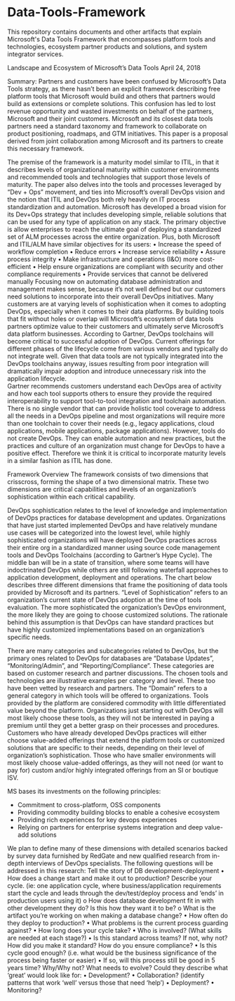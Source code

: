 # Data-Tools-Framework
This repository contains documents and other artifacts that explain Microsoft's Data Tools Framework that encompasses platform tools and technologies, ecosystem partner products and solutions, and system integrator services.


Landscape and Ecosystem of Microsoft’s Data Tools
April 24, 2018

Summary:
Partners and customers have been confused by Microsoft’s Data Tools strategy, as there hasn’t been an explicit framework describing free platform tools that Microsoft would build and others that partners would build as extensions or complete solutions.  This confusion has led to lost revenue opportunity and wasted investments on behalf of the partners, Microsoft and their joint customers.
Microsoft and its closest data tools partners need a standard taxonomy and framework to collaborate on product positioning, roadmaps, and GTM initiatives.  This paper is a proposal derived from joint collaboration among Microsoft and its partners to create this necessary framework.

The premise of the framework is a maturity model similar to ITIL, in that it describes levels of organizational maturity within customer environments and recommended tools and technologies that support those levels of maturity.  The paper also delves into the tools and processes leveraged by “Dev + Ops” movement, and ties into Microsoft’s overall DevOps vision and the notion that ITIL and DevOps both rely heavily on IT process standardization and automation.  Microsoft has developed a broad vision for its Dev+Ops strategy that includes developing simple, reliable solutions that can be used for any type of application on any stack.  The primary objective is allow enterprises to reach the ultimate goal of deploying a standardized set of ALM processes across the entire organization.  Plus, both Microsoft and ITIL/ALM have similar objectives for its users: 
•	Increase the speed of workflow completion 
•	Reduce errors 
•	Increase service reliability 
•	Assure process integrity 
•	Make infrastructure and operations (I&O) more cost-efficient 
•	Help ensure organizations are compliant with security and other compliance requirements 
•	Provide services that cannot be delivered manually
Focusing now on automating database administration and management makes sense, because it’s not well defined but our customers need solutions to incorporate into their overall DevOps initiatives.  Many customers are at varying levels of sophistication when it comes to adopting DevOps, especially when it comes to their data platforms.  By building tools that fit without holes or overlap will Microsoft’s ecosystem of data tools partners optimize value to their customers and ultimately serve Microsoft’s data platform businesses.
According to Gartner, DevOps toolchains will become critical to successful adoption of DevOps.  Current offerings for different phases of the lifecycle come from various vendors and typically do not integrate well.  Given that data tools are not typically integrated into the DevOps toolchains anyway, issues resulting from poor integration will dramatically impair adoption and introduce unnecessary risk into the application lifecycle.  
Gartner recommends customers understand each DevOps area of activity and how each tool supports others to ensure they provide the required interoperability to support tool-to-tool integration and toolchain automation. There is no single vendor that can provide holistic tool coverage to address all the needs in a DevOps pipeline and most organizations will require more than one toolchain to cover their needs (e.g., legacy applications, cloud applications, mobile applications, package applications).
However, tools do not create DevOps. They can enable automation and new practices, but the practices and culture of an organization must change for DevOps to have a positive effect.  Therefore we think it is critical to incorporate maturity levels in a similar fashion as ITIL has done.

Framework Overview
The framework consists of two dimensions that crisscross, forming the shape of a two dimensional matrix.  These two dimensions are critical capabilities and levels of an organization’s sophistication within each critical capability.  
  
DevOps sophistication relates to the level of knowledge and implementation of DevOps practices for database development and updates.  Organizations that have just started implemented DevOps and have relatively mundane use cases will be categorized into the lowest level, while highly sophisticated organizations will have deployed DevOps practices across their entire org in a standardized manner using source code management tools and DevOps Toolchains (according to Gartner’s Hype Cycle).  The middle ban will be in a state of transition, where some teams will have indoctrinated DevOps while others are still following waterfall approaches to application development, deployment and operations.
The chart below describes three different dimensions that frame the positioning of data tools provided by Microsoft and its partners.  “Level of Sophistication” refers to an organization’s current state of DevOps adoption at the time of tools evaluation.  The more sophisticated the organization’s DevOps environment, the more likely they are going to choose customized solutions.  The rationale behind this assumption is that DevOps can have standard practices but have highly customized implementations based on an organization’s specific needs.  
 

There are many categories and subcategories related to DevOps, but the primary ones related to DevOps for databases are “Database Updates”, “Monitoring/Admin”, and “Reporting/Compliance”.  These categories are based on customer research and partner discussions.  The chosen tools and technologies are illustrative examples per category and level.  These too have been vetted by research and partners.
The “Domain” refers to a general category in which tools will be offered to organizations.  Tools provided by the platform are considered commodity with little differentiated value beyond the platform.  Organizations just starting out with DevOps will most likely choose these tools, as they will not be interested in paying a premium until they get a better grasp on their processes and procedures.  Customers who have already developed DevOps practices will either choose value-added offerings that extend the platform tools or customized solutions that are specific to their needs, depending on their level of organization’s sophistication.  Those who have smaller environments will most likely choose value-added offerings, as they will not need (or want to pay for) custom and/or highly integrated offerings from an SI or boutique ISV.

MS bases its investments on the following principles:
-	 Commitment to cross-platform, OSS components
-	 Providing commodity building blocks to enable a cohesive ecosystem
-	 Providing rich experiences for key devops experiences
-	Relying on partners for enterprise systems integration and deep value-add solutions

We plan to define many of these dimensions with detailed scenarios backed by survey data furnished by RedGate and new qualified research from in-depth interviews of DevOps specialists.  The following questions will be addressed in this research:
Tell the story of DB development-deployment 
•	How does a change start and make it out to production?  Describe your cycle. (ie: one application cycle, where business/application requirements start the cycle and leads through the dev/test/deploy process and ‘ends’ in production users using it) 
o	How does database development fit in with other development they do? Is this how they want it to be?
o	What is the artifact you’re working on when making a database change?
•	How often do they deploy to production?
•	What problems is the current process guarding against? 
•	How long does your cycle take? 
•	Who is involved? (What skills are needed at each stage?) 
•	Is this standard across teams?  If not, why not?  How did you make it standard? How do you ensure compliance?
•	Is this cycle good enough? (i.e. what would be the business significance of the process being faster or easier) 
•	If so, will this process still be good in 5 years time? Why/Why not? What needs to evolve?
Could they describe what ‘great’ would look like for:
•	Development?
•	Collaboration?  (identify patterns that work ‘well’ versus those that need ‘help’)
•	Deployment?
•	Monitoring?

